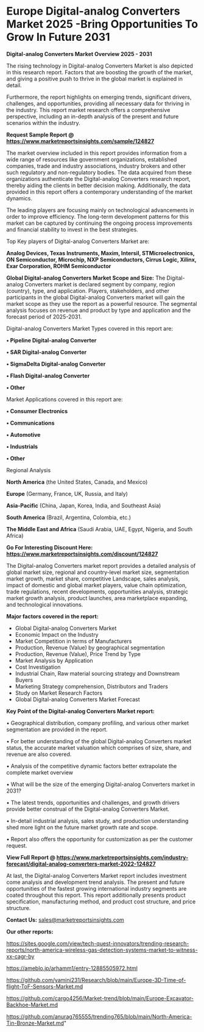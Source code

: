 # Europe Digital-analog Converters Market 2025 -Bring Opportunities To Grow In Future 2031

<Strong> Digital-analog Converters Market Overview 2025 - 2031</strong>

The rising technology in Digital-analog Converters Market is also depicted in this research report. Factors that are boosting the growth of the market, and giving a positive push to thrive in the global market is explained in detail.

Furthermore, the report highlights on emerging trends, significant drivers, challenges, and opportunities, providing all necessary data for thriving in the industry. This report market research offers a comprehensive perspective, including an in-depth analysis of the present and future scenarios within the industry.

<strong>Request Sample Report @ <a href=https://www.marketreportsinsights.com/sample/124827>https://www.marketreportsinsights.com/sample/124827</a></strong>

The market overview included in this report provides information from a wide range of resources like government organizations, established companies, trade and industry associations, industry brokers and other such regulatory and non-regulatory bodies. The data acquired from these organizations authenticate the Digital-analog Converters research report, thereby aiding the clients in better decision making. Additionally, the data provided in this report offers a contemporary understanding of the market dynamics.

The leading players are focusing mainly on technological advancements in order to improve efficiency. The long-term development patterns for this market can be captured by continuing the ongoing process improvements and financial stability to invest in the best strategies.

Top Key players of Digital-analog Converters Market are:

<strong>Analog Devices, Texas Instruments, Maxim, Intersil, STMicroelectronics, ON Semiconductor, Microchip, NXP Semiconductors, Cirrus Logic, Xilinx, Exar Corporation, ROHM Semiconductor</strong>

<strong><b>Global Digital-analog Converters Market Scope and Size:</b></strong>
The Digital-analog Converters market is declared segment by company, region (country), type, and application. Players, stakeholders, and other participants in the global Digital-analog Converters market will gain the market scope as they use the report as a powerful resource. The segmental analysis focuses on revenue and product by type and application and the forecast period of 2025-2031.

Digital-analog Converters Market Types covered in this report are:

<strong>• Pipeline Digital-analog Converter

• SAR Digital-analog Converter

• SigmaDelta Digital-analog Converter

• Flash Digital-analog Converter

• Other</strong>

Market Applications covered in this report are:

<strong>• Consumer Electronics

• Communications

• Automotive

• Industrials

• Other</strong> 

Regional Analysis

<strong>North America</strong> (the United States, Canada, and Mexico)

<strong>Europe</strong> (Germany, France, UK, Russia, and Italy)

<strong>Asia-Pacific</strong> (China, Japan, Korea, India, and Southeast Asia)

<strong>South America</strong> (Brazil, Argentina, Colombia, etc.)

<strong>The Middle East and Africa</strong> (Saudi Arabia, UAE, Egypt, Nigeria, and South Africa)

<strong>Go For Interesting Discount Here: <a href=https://www.marketreportsinsights.com/discount/124827>https://www.marketreportsinsights.com/discount/124827</a></strong>

The Digital-analog Converters market report provides a detailed analysis of global market size, regional and country-level market size, segmentation market growth, market share, competitive Landscape, sales analysis, impact of domestic and global market players, value chain optimization, trade regulations, recent developments, opportunities analysis, strategic market growth analysis, product launches, area marketplace expanding, and technological innovations.

<strong><b>Major factors covered in the report:</b></strong>
<ul>
  <li>Global Digital-analog Converters Market </li>
  <li>Economic Impact on the Industry</li>
  <li>Market Competition in terms of Manufacturers</li>
  <li>Production, Revenue (Value) by geographical segmentation</li>
  <li>Production, Revenue (Value), Price Trend by Type</li>
  <li>Market Analysis by Application</li>
  <li>Cost Investigation</li>
  <li>Industrial Chain, Raw material sourcing strategy and Downstream Buyers</li>
  <li>Marketing Strategy comprehension, Distributors and Traders</li>
  <li>Study on Market Research Factors</li>
  <li>Global Digital-analog Converters Market Forecast</li>
</ul>

<strong><b>Key Point of the Digital-analog Converters Market report:</b></strong>

• Geographical distribution, company profiling, and various other market segmentation are provided in the report.

• For better understanding of the global Digital-analog Converters market status, the accurate market valuation which comprises of size, share, and revenue are also covered.

• Analysis of the competitive dynamic factors better extrapolate the complete market overview

• What will be the size of the emerging Digital-analog Converters market in 2031?

• The latest trends, opportunities and challenges, and growth drivers provide better construal of the Digital-analog Converters Market.

• In-detail industrial analysis, sales study, and production understanding shed more light on the future market growth rate and scope.

• Report also offers the opportunity for customization as per the customer request.

<strong><b>View Full Report @ <a href=https://www.marketreportsinsights.com/industry-forecast/digital-analog-converters-market-2022-124827>https://www.marketreportsinsights.com/industry-forecast/digital-analog-converters-market-2022-124827</a></b></strong>


At last, the Digital-analog Converters Market report includes investment come analysis and development trend analysis. The present and future opportunities of the fastest growing international industry segments are coated throughout this report. This report additionally presents product specification, manufacturing method, and product cost structure, and price structure.

<strong>Contact Us:</strong>
sales@marketreportsinsights.com

<strong>Our other reports:</strong>

<a href=https://sites.google.com/view/tech-quest-innovators/trending-research-reports/north-america-wireless-gas-detection-systems-market-to-witness-xx-cagr-by>https://sites.google.com/view/tech-quest-innovators/trending-research-reports/north-america-wireless-gas-detection-systems-market-to-witness-xx-cagr-by</a>

<a href=https://ameblo.jp/arhamm1/entry-12885505972.html>https://ameblo.jp/arhamm1/entry-12885505972.html</a>

<a href=https://github.com/yamini231/Research/blob/main/Europe-3D-Time-of-flight-ToF-Sensors-Market.md>https://github.com/yamini231/Research/blob/main/Europe-3D-Time-of-flight-ToF-Sensors-Market.md</a>

<a href=https://github.com/cargo4256/Market-trend/blob/main/Europe-Excavator-Backhoe-Market.md>https://github.com/cargo4256/Market-trend/blob/main/Europe-Excavator-Backhoe-Market.md</a>

<a href=https://github.com/anurag765555/trending765/blob/main/North-America-Tin-Bronze-Market.md>https://github.com/anurag765555/trending765/blob/main/North-America-Tin-Bronze-Market.md</a>"
